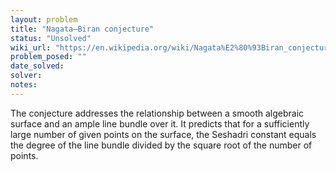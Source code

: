 ```yaml
---
layout: problem
title: "Nagata–Biran conjecture"
status: "Unsolved"
wiki_url: "https://en.wikipedia.org/wiki/Nagata%E2%80%93Biran_conjecture"
problem_posed: ""
date_solved:
solver:
notes:
---
```

The conjecture addresses the relationship between a smooth algebraic surface and an ample line bundle over it. It predicts that for a sufficiently large number of given points on the surface, the Seshadri constant equals the degree of the line bundle divided by the square root of the number of points.